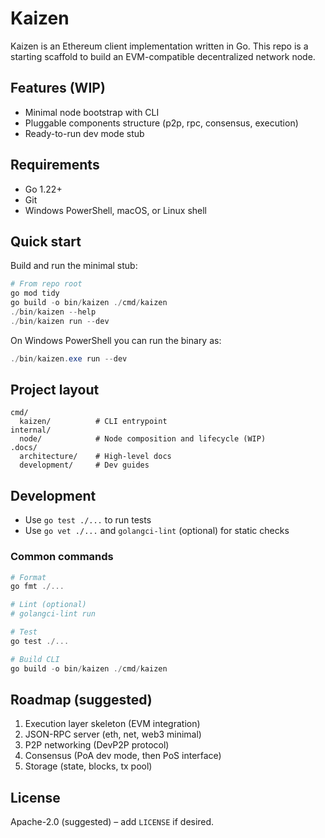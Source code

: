 # Kaizen

Kaizen is an Ethereum client implementation written in Go. This repo is a starting scaffold to build an EVM-compatible decentralized network node.

## Features (WIP)

- Minimal node bootstrap with CLI
- Pluggable components structure (p2p, rpc, consensus, execution)
- Ready-to-run dev mode stub

## Requirements

- Go 1.22+
- Git
- Windows PowerShell, macOS, or Linux shell

## Quick start

Build and run the minimal stub:

```powershell
# From repo root
go mod tidy
go build -o bin/kaizen ./cmd/kaizen
./bin/kaizen --help
./bin/kaizen run --dev
```

On Windows PowerShell you can run the binary as:

```powershell
./bin/kaizen.exe run --dev
```

## Project layout

```
cmd/
  kaizen/          # CLI entrypoint
internal/
  node/            # Node composition and lifecycle (WIP)
.docs/
  architecture/    # High-level docs
  development/     # Dev guides
```

## Development

- Use `go test ./...` to run tests
- Use `go vet ./...` and `golangci-lint` (optional) for static checks

### Common commands

```powershell
# Format
go fmt ./...

# Lint (optional)
# golangci-lint run

# Test
go test ./...

# Build CLI
go build -o bin/kaizen ./cmd/kaizen
```

## Roadmap (suggested)

1. Execution layer skeleton (EVM integration)
2. JSON-RPC server (eth, net, web3 minimal)
3. P2P networking (DevP2P protocol)
4. Consensus (PoA dev mode, then PoS interface)
5. Storage (state, blocks, tx pool)

## License

Apache-2.0 (suggested) – add `LICENSE` if desired.
